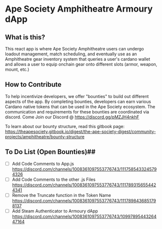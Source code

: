 # Ape Society Amphitheatre Armoury dApp

## What is this?
This react app is where Ape Society Amphitheatre users can undergo loadout management, match scheduling, and eventually use as an Amphitheatre gear inventory system that queries a user's cardano wallet and allows a user to equip onchain gear onto different slots (armor, weapon, mount, etc.)

## How to Contribute ##
To help incentivize developers, we offer "bounties" to build out different aspects of the app. By completing bounties, developers can earn various Cardano native tokens that can be used in the Ape Society ecosystem. The communication and requirements for these bounties are coordinated via discord. Come Join our Discord @ https://discord.gg/pMZJH4nkhF

To learn about our bounty structure, read this gitbook page: https://theapesociety.gitbook.io/digest/the-ape-society-digest/community-projects/amphitheatre/bounty-structure

## To Do List (Open Bounties)##
- [ ] Add Code Comments to App.js https://discord.com/channels/1008361097553776743/1117585433245794326
- [ ] Add Code Comments to the other .js Files https://discord.com/channels/1008361097553776743/1117893156554424341
- [ ] Remove the Truncate function in the Token Name https://discord.com/channels/1008361097553776743/1117898436851798137
- [ ] Add Steam Authenticator to Armoury dApp https://discord.com/channels/1008361097553776743/1099789544326447164
